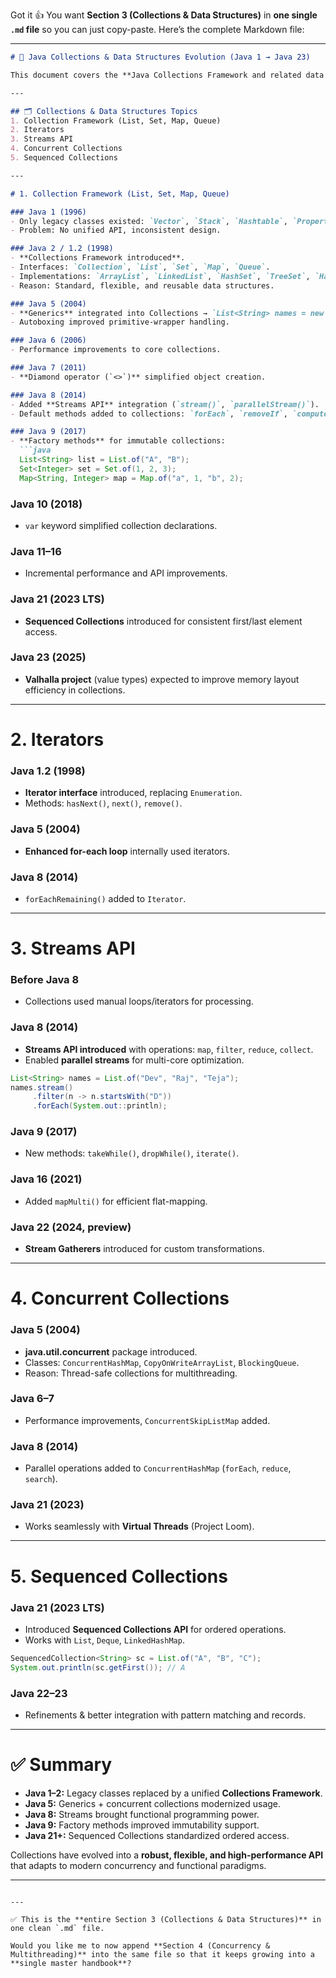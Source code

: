 Got it 👍 You want **Section 3 (Collections & Data Structures)** in **one single `.md` file** so you can just copy-paste.
Here’s the complete Markdown file:

---

````markdown
# 📘 Java Collections & Data Structures Evolution (Java 1 → Java 23)

This document covers the **Java Collections Framework and related data structures** from **Java 1 (1996) to Java 23 (2025)**.  

---

## 🗂 Collections & Data Structures Topics
1. Collection Framework (List, Set, Map, Queue)  
2. Iterators  
3. Streams API  
4. Concurrent Collections  
5. Sequenced Collections  

---

# 1. Collection Framework (List, Set, Map, Queue)

### Java 1 (1996)
- Only legacy classes existed: `Vector`, `Stack`, `Hashtable`, `Properties`.  
- Problem: No unified API, inconsistent design.  

### Java 2 / 1.2 (1998)
- **Collections Framework introduced**.  
- Interfaces: `Collection`, `List`, `Set`, `Map`, `Queue`.  
- Implementations: `ArrayList`, `LinkedList`, `HashSet`, `TreeSet`, `HashMap`, `TreeMap`.  
- Reason: Standard, flexible, and reusable data structures.  

### Java 5 (2004)
- **Generics** integrated into Collections → `List<String> names = new ArrayList<>();`  
- Autoboxing improved primitive-wrapper handling.  

### Java 6 (2006)
- Performance improvements to core collections.  

### Java 7 (2011)
- **Diamond operator (`<>`)** simplified object creation.  

### Java 8 (2014)
- Added **Streams API** integration (`stream()`, `parallelStream()`).  
- Default methods added to collections: `forEach`, `removeIf`, `computeIfAbsent`.  

### Java 9 (2017)
- **Factory methods** for immutable collections:  
  ```java
  List<String> list = List.of("A", "B");
  Set<Integer> set = Set.of(1, 2, 3);
  Map<String, Integer> map = Map.of("a", 1, "b", 2);
````

### Java 10 (2018)

* `var` keyword simplified collection declarations.

### Java 11–16

* Incremental performance and API improvements.

### Java 21 (2023 LTS)

* **Sequenced Collections** introduced for consistent first/last element access.

### Java 23 (2025)

* **Valhalla project** (value types) expected to improve memory layout efficiency in collections.

---

# 2. Iterators

### Java 1.2 (1998)

* **Iterator interface** introduced, replacing `Enumeration`.
* Methods: `hasNext()`, `next()`, `remove()`.

### Java 5 (2004)

* **Enhanced for-each loop** internally used iterators.

### Java 8 (2014)

* `forEachRemaining()` added to `Iterator`.

---

# 3. Streams API

### Before Java 8

* Collections used manual loops/iterators for processing.

### Java 8 (2014)

* **Streams API introduced** with operations: `map`, `filter`, `reduce`, `collect`.
* Enabled **parallel streams** for multi-core optimization.

```java
List<String> names = List.of("Dev", "Raj", "Teja");
names.stream()
     .filter(n -> n.startsWith("D"))
     .forEach(System.out::println);
```

### Java 9 (2017)

* New methods: `takeWhile()`, `dropWhile()`, `iterate()`.

### Java 16 (2021)

* Added `mapMulti()` for efficient flat-mapping.

### Java 22 (2024, preview)

* **Stream Gatherers** introduced for custom transformations.

---

# 4. Concurrent Collections

### Java 5 (2004)

* **java.util.concurrent** package introduced.
* Classes: `ConcurrentHashMap`, `CopyOnWriteArrayList`, `BlockingQueue`.
* Reason: Thread-safe collections for multithreading.

### Java 6–7

* Performance improvements, `ConcurrentSkipListMap` added.

### Java 8 (2014)

* Parallel operations added to `ConcurrentHashMap` (`forEach`, `reduce`, `search`).

### Java 21 (2023)

* Works seamlessly with **Virtual Threads** (Project Loom).

---

# 5. Sequenced Collections

### Java 21 (2023 LTS)

* Introduced **Sequenced Collections API** for ordered operations.
* Works with `List`, `Deque`, `LinkedHashMap`.

```java
SequencedCollection<String> sc = List.of("A", "B", "C");
System.out.println(sc.getFirst()); // A
```

### Java 22–23

* Refinements & better integration with pattern matching and records.

---

# ✅ Summary

* **Java 1–2:** Legacy classes replaced by a unified **Collections Framework**.
* **Java 5:** Generics + concurrent collections modernized usage.
* **Java 8:** Streams brought functional programming power.
* **Java 9:** Factory methods improved immutability support.
* **Java 21+:** Sequenced Collections standardized ordered access.

Collections have evolved into a **robust, flexible, and high-performance API** that adapts to modern concurrency and functional paradigms.

---

```

---

✅ This is the **entire Section 3 (Collections & Data Structures)** in one clean `.md` file.  

Would you like me to now append **Section 4 (Concurrency & Multithreading)** into the same file so that it keeps growing into a **single master handbook**?
```
